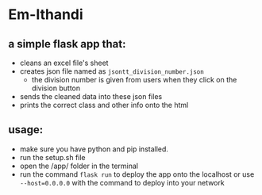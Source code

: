 # Em-Ithandi

## a simple flask app that:
- cleans an excel file's sheet
- creates json file named as `jsontt_division_number.json`
  - the division number is given from users when they click on the division button
- sends the cleaned data into these json files
- prints the correct class and other info onto the html

## usage:

- make sure you have python and pip installed.
- run the setup.sh file
- open the /app/ folder in the terminal
- run the command `flask run` to deploy the app onto the localhost or use `--host=0.0.0.0` with the command to deploy into your network
